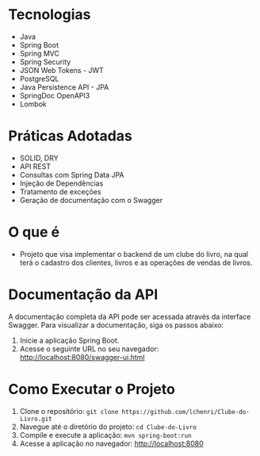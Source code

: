 # Tecnologias
- Java
- Spring Boot
- Spring MVC
- Spring Security
- JSON Web Tokens - JWT
- PostgreSQL
- Java Persistence API - JPA
- SpringDoc OpenAPI3
- Lombok

# Práticas Adotadas
- SOLID, DRY
- API REST
- Consultas com Spring Data JPA
- Injeção de Dependências
- Tratamento de exceções
- Geração de documentação com o Swagger

# O que é
- Projeto que visa implementar o backend de um clube do livro, na qual terá o cadastro dos clientes, livros e as operações de vendas de livros.

# Documentação da API

A documentação completa da API pode ser acessada através da interface Swagger. Para visualizar a documentação, siga os passos abaixo:

1. Inicie a aplicação Spring Boot.
2. Acesse o seguinte URL no seu navegador: [http://localhost:8080/swagger-ui.html](http://localhost:8080/swagger-ui.html)


# Como Executar o Projeto

1. Clone o repositório: `git clone https://github.com/lchenri/Clube-do-Livro.git`
2. Navegue até o diretório do projeto: `cd Clube-do-Livro`
3. Compile e execute a aplicação: `mvn spring-boot:run`
4. Acesse a aplicação no navegador: [http://localhost:8080](http://localhost:8080)

